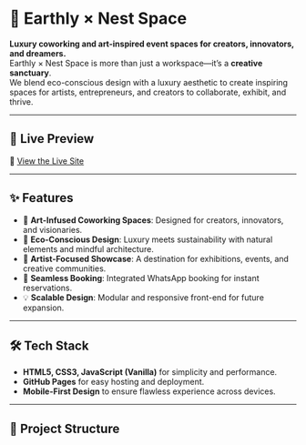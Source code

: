 # 🌿 Earthly × Nest Space

**Luxury coworking and art-inspired event spaces for creators, innovators, and dreamers.**  
Earthly × Nest Space is more than just a workspace—it’s a **creative sanctuary**.  
We blend eco-conscious design with a luxury aesthetic to create inspiring spaces for artists, entrepreneurs, and creators to collaborate, exhibit, and thrive.  

---

## 🚀 Live Preview
🔗 [View the Live Site](https://earthlytrendy-oss.github.io/earthly-trendy-x-nestspace/)  

---

## ✨ Features
- 🏢 **Art-Infused Coworking Spaces**: Designed for creators, innovators, and visionaries.  
- 🌿 **Eco-Conscious Design**: Luxury meets sustainability with natural elements and mindful architecture.  
- 🎨 **Artist-Focused Showcase**: A destination for exhibitions, events, and creative communities.  
- 📱 **Seamless Booking**: Integrated WhatsApp booking for instant reservations.  
- 💡 **Scalable Design**: Modular and responsive front-end for future expansion.

---

## 🛠️ Tech Stack
- **HTML5, CSS3, JavaScript (Vanilla)** for simplicity and performance.  
- **GitHub Pages** for easy hosting and deployment.  
- **Mobile-First Design** to ensure flawless experience across devices.  

---

## 📂 Project Structure
